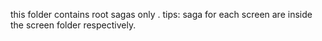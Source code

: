 this folder contains root sagas only .
tips:
saga for each screen are inside the screen folder respectively.
